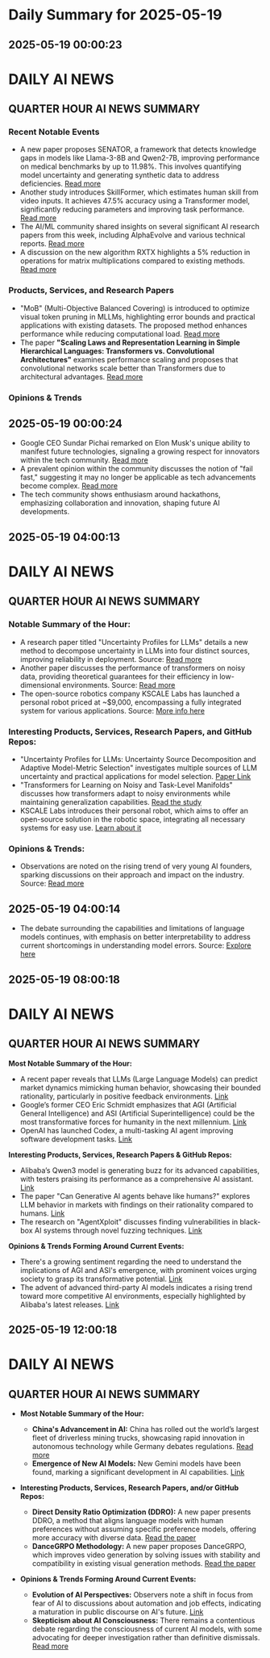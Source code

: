 # Daily Summary for 2025-05-19

## 2025-05-19 00:00:23

# DAILY AI NEWS

## QUARTER HOUR AI NEWS SUMMARY

### Recent Notable Events
- A new paper proposes SENATOR, a framework that detects knowledge gaps in models like Llama-3-8B and Qwen2-7B, improving performance on medical benchmarks by up to 11.98%. This involves quantifying model uncertainty and generating synthetic data to address deficiencies. [Read more](https://x.com/i/web/status/1924252662973022289)
- Another study introduces SkillFormer, which estimates human skill from video inputs. It achieves 47.5% accuracy using a Transformer model, significantly reducing parameters and improving task performance. [Read more](https://x.com/i/web/status/1924236808537162091)
- The AI/ML community shared insights on several significant AI research papers from this week, including AlphaEvolve and various technical reports. [Read more](https://x.com/i/web/status/1924232104650350599)
- A discussion on the new algorithm RXTX highlights a 5% reduction in operations for matrix multiplications compared to existing methods. [Read more](https://x.com/i/web/status/1924232153123950772)

### Products, Services, and Research Papers
- "MoB" (Multi-Objective Balanced Covering) is introduced to optimize visual token pruning in MLLMs, highlighting error bounds and practical applications with existing datasets. The proposed method enhances performance while reducing computational load. [Read more](https://x.com/i/web/status/1924224473353646303)
- The paper **"Scaling Laws and Representation Learning in Simple Hierarchical Languages: Transformers vs. Convolutional Architectures"** examines performance scaling and proposes that convolutional networks scale better than Transformers due to architectural advantages. [Read more](https://x.com/i/web/status/1924205602907324864)

### Opinions & Trends

## 2025-05-19 00:00:24

- Google CEO Sundar Pichai remarked on Elon Musk's unique ability to manifest future technologies, signaling a growing respect for innovators within the tech community. [Read more](https://x.com/i/web/status/1924219276497711127)
- A prevalent opinion within the community discusses the notion of "fail fast," suggesting it may no longer be applicable as tech advancements become complex. [Read more](https://x.com/i/web/status/1924230779518828845) 
- The tech community shows enthusiasm around hackathons, emphasizing collaboration and innovation, shaping future AI developments.

## 2025-05-19 04:00:13

# DAILY AI NEWS

## QUARTER HOUR AI NEWS SUMMARY

### Notable Summary of the Hour:
- A research paper titled "Uncertainty Profiles for LLMs" details a new method to decompose uncertainty in LLMs into four distinct sources, improving reliability in deployment. Source: [Read more](https://x.com/i/web/status/1924300729973621044)
- Another paper discusses the performance of transformers on noisy data, providing theoretical guarantees for their efficiency in low-dimensional environments. Source: [Read more](https://x.com/i/web/status/1924285378498011524)
- The open-source robotics company KSCALE Labs has launched a personal robot priced at ~$9,000, encompassing a fully integrated system for various applications. Source: [More info here](https://x.com/i/web/status/1924271798448971938)

### Interesting Products, Services, Research Papers, and GitHub Repos:
- "Uncertainty Profiles for LLMs: Uncertainty Source Decomposition and Adaptive Model-Metric Selection" investigates multiple sources of LLM uncertainty and practical applications for model selection. [Paper Link](https://x.com/i/web/status/1924300729973621044)
- "Transformers for Learning on Noisy and Task-Level Manifolds" discusses how transformers adapt to noisy environments while maintaining generalization capabilities. [Read the study](https://x.com/i/web/status/1924285378498011524)
- KSCALE Labs introduces their personal robot, which aims to offer an open-source solution in the robotic space, integrating all necessary systems for easy use. [Learn about it](https://x.com/i/web/status/1924271798448971938)

### Opinions & Trends:
- Observations are noted on the rising trend of very young AI founders, sparking discussions on their approach and impact on the industry. Source: [Read more](https://x.com/i/web/status/1924263830537859156)

## 2025-05-19 04:00:14

- The debate surrounding the capabilities and limitations of language models continues, with emphasis on better interpretability to address current shortcomings in understanding model errors. Source: [Explore here](https://x.com/i/web/status/1924300729973621044)

## 2025-05-19 08:00:18

# DAILY AI NEWS

## QUARTER HOUR AI NEWS SUMMARY

**Most Notable Summary of the Hour:**
- A recent paper reveals that LLMs (Large Language Models) can predict market dynamics mimicking human behavior, showcasing their bounded rationality, particularly in positive feedback environments. [Link](https://x.com/i/web/status/1924373207257088202)
- Google’s former CEO Eric Schmidt emphasizes that AGI (Artificial General Intelligence) and ASI (Artificial Superintelligence) could be the most transformative forces for humanity in the next millennium. [Link](https://x.com/i/web/status/1924365397047849304)
- OpenAI has launched Codex, a multi-tasking AI agent improving software development tasks. [Link](https://x.com/i/web/status/1924354600796082558)

**Interesting Products, Services, Research Papers & GitHub Repos:**
- Alibaba’s Qwen3 model is generating buzz for its advanced capabilities, with testers praising its performance as a comprehensive AI assistant. [Link](https://x.com/i/web/status/1924373079486235114)
- The paper "Can Generative AI agents behave like humans?" explores LLM behavior in markets with findings on their rationality compared to humans. [Link](https://x.com/i/web/status/1924373207257088202)
- The research on "AgentXploit" discusses finding vulnerabilities in black-box AI systems through novel fuzzing techniques. [Link](https://x.com/i/web/status/1924362889017651254)

**Opinions & Trends Forming Around Current Events:**
- There's a growing sentiment regarding the need to understand the implications of AGI and ASI's emergence, with prominent voices urging society to grasp its transformative potential. [Link](https://x.com/i/web/status/1924365397047849304)
- The advent of advanced third-party AI models indicates a rising trend toward more competitive AI environments, especially highlighted by Alibaba's latest releases. [Link](https://x.com/i/web/status/1924373198499623065)

## 2025-05-19 12:00:18

# DAILY AI NEWS

## QUARTER HOUR AI NEWS SUMMARY

- **Most Notable Summary of the Hour:**  
  - **China's Advancement in AI:** China has rolled out the world’s largest fleet of driverless mining trucks, showcasing rapid innovation in autonomous technology while Germany debates regulations. [Read more](https://x.com/i/web/status/1924433605209563148)
  - **Emergence of New AI Models:** New Gemini models have been found, marking a significant development in AI capabilities. [Link](https://x.com/i/web/status/1924427852021162105)

- **Interesting Products, Services, Research Papers, and/or GitHub Repos:**  
  - **Direct Density Ratio Optimization (DDRO):** A new paper presents DDRO, a method that aligns language models with human preferences without assuming specific preference models, offering more accuracy with diverse data. [Read the paper](https://x.com/i/web/status/1924426307682681037)
  - **DanceGRPO Methodology:** A new paper proposes DanceGRPO, which improves video generation by solving issues with stability and compatibility in existing visual generation methods. [Read the paper](https://x.com/i/web/status/1924415234288292200)

- **Opinions & Trends Forming Around Current Events:**  
  - **Evolution of AI Perspectives:** Observers note a shift in focus from fear of AI to discussions about automation and job effects, indicating a maturation in public discourse on AI's future. [Link](https://x.com/i/web/status/1924428516898001146)
  - **Skepticism about AI Consciousness:** There remains a contentious debate regarding the consciousness of current AI models, with some advocating for deeper investigation rather than definitive dismissals. [Read more](https://x.com/i/web/status/1924422657379905805)

